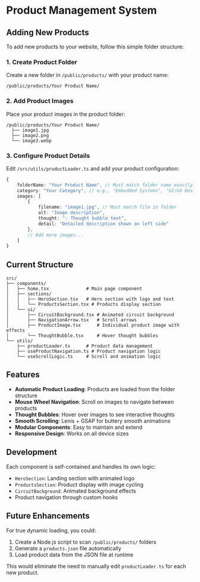 # Product Management System

## Adding New Products

To add new products to your website, follow this simple folder structure:

### 1. Create Product Folder
Create a new folder in `/public/products/` with your product name:
```
/public/products/Your Product Name/
```

### 2. Add Product Images
Place your product images in the product folder:
```
/public/products/Your Product Name/
  ├── image1.jpg
  ├── image2.png
  └── image3.webp
```

### 3. Configure Product Details
Edit `/src/utils/productLoader.ts` and add your product configuration:

```typescript
{
    folderName: "Your Product Name", // Must match folder name exactly
    category: "Your Category", // e.g., "Embedded Systems", "UI/UX Design"
    images: [
        {
            filename: "image1.jpg", // Must match file in folder
            alt: "Image description",
            thought: "💡 Thought bubble text",
            detail: "Detailed description shown on left side"
        },
        // Add more images...
    ]
}
```

## Current Structure

```
src/
├── components/
│   ├── home.tsx              # Main page component
│   ├── sections/
│   │   ├── HeroSection.tsx   # Hero section with logo and text
│   │   └── ProductsSection.tsx # Products display section
│   └── ui/
│       ├── CircuitBackground.tsx # Animated circuit background
│       ├── NavigationArrow.tsx   # Scroll arrows
│       ├── ProductImage.tsx      # Individual product image with effects
│       └── ThoughtBubble.tsx     # Hover thought bubbles
└── utils/
    ├── productLoader.ts      # Product data management
    ├── useProductNavigation.ts # Product navigation logic
    └── useScrollLogic.ts     # Scroll and animation logic
```

## Features

- **Automatic Product Loading**: Products are loaded from the folder structure
- **Mouse Wheel Navigation**: Scroll on images to navigate between products
- **Thought Bubbles**: Hover over images to see interactive thoughts
- **Smooth Scrolling**: Lenis + GSAP for buttery smooth animations
- **Modular Components**: Easy to maintain and extend
- **Responsive Design**: Works on all device sizes

## Development

Each component is self-contained and handles its own logic:
- `HeroSection`: Landing section with animated logo
- `ProductsSection`: Product display with image cycling
- `CircuitBackground`: Animated background effects
- Product navigation through custom hooks

## Future Enhancements

For true dynamic loading, you could:
1. Create a Node.js script to scan `/public/products/` folders
2. Generate a `products.json` file automatically
3. Load product data from the JSON file at runtime

This would eliminate the need to manually edit `productLoader.ts` for each new product.
